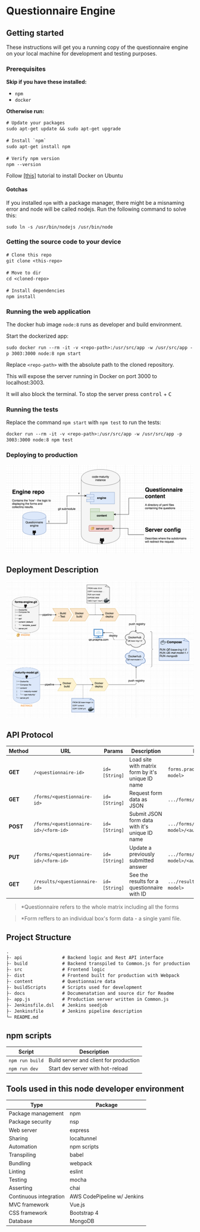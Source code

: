 # Questionnaire Engine

## Getting started

These instructions will get you a running copy of the questionnaire engine on your local machine for development and testing purposes.

### Prerequisites

**Skip if you have these installed:**

- `npm`
- `docker`

**Otherwise run:**

```shell
# Update your packages
sudo apt-get update && sudo apt-get upgrade

# Install `npm`
sudo apt-get install npm

# Verify npm version
npm --version
```

Follow [[this]](https://www.digitalocean.com/community/tutorials/how-to-install-and-use-docker-on-ubuntu-16-04) 
tutorial to install Docker on Ubuntu

#### Gotchas

If you installed `npm` with a package manager, there might be a misnaming error and node will be called nodejs. 
Run the following command to solve this:

```shell
sudo ln -s /usr/bin/nodejs /usr/bin/node
```

### Getting the source code to your device

```shell
# Clone this repo
git clone <this-repo>

# Move to dir
cd <cloned-repo>

# Install dependencies
npm install
```

### Running the web application

The docker hub image `node:8` runs as developer and build environment.

Start the dockerized app:

```shell
sudo docker run --rm -it -v <repo-path>:/usr/src/app -w /usr/src/app -p 3003:3000 node:8 npm start
```

Replace `<repo-path>` with the absolute path to the cloned repository.

This will expose the server running in Docker on port 3000 to localhost:3003.

It will also block the terminal. To stop the server press <kbd>control</kbd> + <kbd>C</kbd>

### Running the tests

Replace the command `npm start` with `npm test` to run the tests:

```shell
docker run --rm -it -v <repo-path>:/usr/src/app -w /usr/src/app -p 3003:3000 node:8 npm test
```

### Deploying to production

![Engine Diagram](/docs/engine-diagram.png)

## Deployment Description

![Deployment Description](/docs/deployment-description.png)

## API Protocol

|Method|URL|Params|Description|Example|
|---|---|---|---|---|
|**GET**|`/<questionnaire-id>`|`id=[String]`|Load site with matrix form by it's unique ID name|`forms.praqma.com/<maturity-model>`|
|**GET**|`/forms/<questionnaire-id>`|`id=[String]`|Request form data as JSON|`.../forms/<maturity-model>`|
|**POST**|`/forms/<questionnaire-id>/<form-id>`|`id=[String]`|Submit JSON form data with it's unique ID name|`.../forms/<maturity-model>/<automated-builds>`|
|**PUT**|`/forms/<questionnaire-id>/<form-id>`|`id=[String]`|Update a previously submitted answer|`.../forms/<maturity-model>/<automated-builds>`|
|**GET**|`/results/<questionnaire-id>`|`id=[String]`|See the results for a questionnaire with ID|`.../results/<maturity-model>`|

> *Questionnaire refers to the whole matrix including all the forms

> *Form reffers to an individual box's form data - a single yaml file.

## Project Structure

```text
.
├- api               # Backend logic and Rest API interface
├- build             # Backend transpiled to Common.js for production
├- src               # Frontend logic
├- dist              # Frontend built for production with Webpack
├- content           # Questionnaire data
├- buildScripts      # Scripts used for development
├- docs              # Documenatation and source dir for Readme
├- app.js            # Production server written in Common.js
├- Jenkinsfile.dsl   # Jenkins seedjob
├- Jenkinsfile       # Jenkins pipeline description
└─ README.md
```

## npm scripts

|Script|Description|
|--|--|
|`npm run build`|Build server and client for production|
|`npm run dev`|Start dev server with hot-reload|

## Tools used in this node developer environment

|Type|Package|
|---|---|
|Package management|npm|
|Package security|nsp|
|Web server|express|
|Sharing|localtunnel|
|Automation|npm scripts|
|Transpiling|babel|
|Bundling|webpack|
|Linting|eslint|
|Testing|mocha|
|Asserting|chai|
|Continuous integration|AWS CodePipeline w/ Jenkins|
|MVC framework|Vue.js|
|CSS framework|Bootstrap 4|
|Database|MongoDB|
